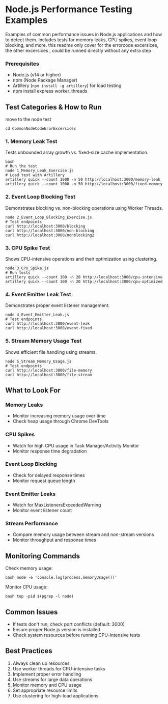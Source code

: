 # Node.js Performance Testing Examples

Examples of common performance issues in Node.js applications and how to detect them. Includes tests for memory leaks, CPU spikes, event loop blocking, and more.
this readme only cover for the errorcode excersices, the other excersices , could be runned directly without any extra step

### Prerequisites

- Node.js (v14 or higher)
- npm (Node Package Manager)
- Artillery (`npm install -g artillery`) for load testing
- npm install express worker_threads

## Test Categories & How to Run
move to the node test
````
cd CommonNodeCodeErorExcersices

````

### 1. Memory Leak Test
Tests unbounded array growth vs. fixed-size cache implementation.
```
bash
# Run the test
node 1_Memory_Leak_Exercise.js
# Load test with Artillery
artillery quick --count 1000 -n 50 http://localhost:3000/memory-leak
artillery quick --count 1000 -n 50 http://localhost:3000/fixed-memory
``` 

### 2. Event Loop Blocking Test
Demonstrates blocking vs. non-blocking operations using Worker Threads.
```
node 2_Event_Loop_Blocking_Exercise.js
# Test endpoints
curl http://localhost:3000/blocking 
curl http://localhost:3000/non-blocking
curl http://localhost:3000/nonblocking2
``` 

### 3. CPU Spike Test
Shows CPU-intensive operations and their optimization using clustering.
```
node 3_CPU_Spike.js
# Run tests
artillery quick --count 100 -n 20 http://localhost:3000/cpu-intensive
artillery quick --count 100 -n 20 http://localhost:3000/cpu-optimized
``` 

### 4. Event Emitter Leak Test
Demonstrates proper event listener management.
```
node 4_Event_Emitter_Leak.js 
# Test endpoints
curl http://localhost:3000/event-leak 
curl http://localhost:3000/event-fixed
``` 

### 5. Stream Memory Usage Test
Shows efficient file handling using streams.
```
node 5_Stream_Memory_Usage.js
# Test endpoints
curl http://localhost:3000/file-memory 
curl http://localhost:3000/file-stream
``` 

## What to Look For

### Memory Leaks
- Monitor increasing memory usage over time
- Check heap usage through Chrome DevTools

### CPU Spikes
- Watch for high CPU usage in Task Manager/Activity Monitor
- Monitor response time degradation

### Event Loop Blocking
- Check for delayed response times
- Monitor request queue length

### Event Emitter Leaks
- Watch for MaxListenersExceededWarning
- Monitor event listener count

### Stream Performance
- Compare memory usage between stream and non-stream versions
- Monitor throughput and response times

## Monitoring Commands

Check memory usage:
```
bash node -e 'console.log(process.memoryUsage())'
``` 

Monitor CPU usage:
```
bash top -pid $(pgrep -l node)
``` 

## Common Issues

- If tests don't run, check port conflicts (default: 3000)
- Ensure proper Node.js version is installed
- Check system resources before running CPU-intensive tests

## Best Practices

1. Always clean up resources
2. Use worker threads for CPU-intensive tasks
3. Implement proper error handling
4. Use streams for large data operations
5. Monitor memory and CPU usage
6. Set appropriate resource limits
7. Use clustering for high-load applications

